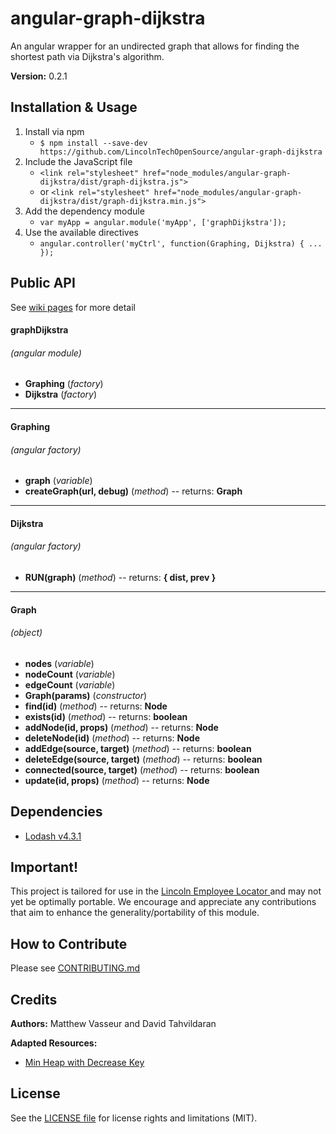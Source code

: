 # angular-graph-dijkstra

An angular wrapper for an undirected graph that allows for finding the shortest
path via Dijkstra's algorithm.

**Version:** 0.2.1

## Installation & Usage

1. Install via npm
   * `$ npm install --save-dev https://github.com/LincolnTechOpenSource/angular-graph-dijkstra`
2. Include the JavaScript file
   * `<link rel="stylesheet" href="node_modules/angular-graph-dijkstra/dist/graph-dijkstra.js">`
   * or `<link rel="stylesheet" href="node_modules/angular-graph-dijkstra/dist/graph-dijkstra.min.js">`
3. Add the dependency module
   * `var myApp = angular.module('myApp', ['graphDijkstra']);`
4. Use the available directives
   * `angular.controller('myCtrl', function(Graphing, Dijkstra) { ... });`

## Public API

See [wiki pages](#) for more detail

#### graphDijkstra
###### (angular module)
* **Graphing** (*factory*)
* **Dijkstra** (*factory*)

---

#### Graphing
###### (angular factory)
* **graph** (*variable*)
* **createGraph(url, debug)** (*method*)    -- returns: **Graph**

---

#### Dijkstra
###### (angular factory)
* **RUN(graph)** (*method*)                 -- returns: **{ dist, prev }**

---

#### Graph
###### (object)
* **nodes** (*variable*)
* **nodeCount** (*variable*)
* **edgeCount** (*variable*)
* **Graph(params)** (*constructor*)
* **find(id)** (*method*)                   -- returns: **Node**
* **exists(id)** (*method*)                 -- returns: **boolean**
* **addNode(id, props)** (*method*)         -- returns: **Node**
* **deleteNode(id)** (*method*)             -- returns: **Node**
* **addEdge(source, target)** (*method*)    -- returns: **boolean**
* **deleteEdge(source, target)** (*method*) -- returns: **boolean**
* **connected(source, target)** (*method*)  -- returns: **boolean**
* **update(id, props)** (*method*)          -- returns: **Node**


## Dependencies

   * [Lodash v4.3.1](https://www.npmjs.com/package/lodash)

## Important!

This project is tailored for use in the [Lincoln Employee Locator ] and may not yet
be optimally portable. We encourage and appreciate any contributions that aim to
enhance the generality/portability of this module.

[Lincoln Employee Locator]: https://github.com/LincolnTechOpenSource/lincoln-gps


## How to Contribute

Please see [CONTRIBUTING.md](CONTRIBUTING.md)


## Credits

**Authors:** Matthew Vasseur and David Tahvildaran

**Adapted Resources:**
   * [Min Heap with Decrease Key](https://github.com/rombdn/js-binaryheap-decreasekey)


## License

See the [LICENSE file](LICENSE) for license rights and limitations (MIT).
